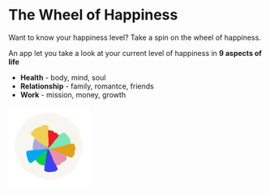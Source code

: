 # The Wheel of Happiness

Want to know your happiness level? Take a spin on the wheel of happiness.

An app let you take a look at your current level of happiness in **9 aspects of life**
* **Health** - body, mind, soul
* **Relationship** - family, romantce, friends
* **Work** - mission, money, growth

<img src="https://github.com/JunweiNotAvailable/the-wheel-of-happiness/blob/master/public/logo.png?raw=true" alt="drawing" width="160"/>

<!-- [Link to the app](https://wheel-of-happiness.com) -->
